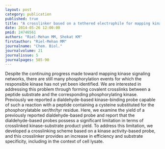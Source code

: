 ```yaml
---
layout: post
category: publication
published: true
title: "A crosslinker based on a tethered electrophile for mapping kinase-substrate networks."
date: 2014-05-26 12:00:00
pmid: 24746561
authors: "Riel-Mehan MM, Shokat KM"
firstauthor: "Riel-Mehan MM"
journalname: "Chem. Biol."
journalvolume: 21
journalissue: 5
journalpages: 585-90
---
```


Despite the continuing progress made toward mapping kinase signaling networks, there are still many phosphorylation events for which the responsible kinase has not yet been identified. We are interested in addressing this problem through forming covalent crosslinks between a peptide substrate and the corresponding phosphorylating kinase. Previously we reported a dialdehyde-based kinase-binding probe capable of such a reaction with a peptide containing a cysteine substituted for the phosphorylatable ser/thr/tyr residue. Here, we examine the yield of a previously reported dialdehyde-based probe and report that the dialdehyde-based probes possess a significant limitation in terms of crosslinked kinase-substrate product yield. To address this limitation, we developed a crosslinking scheme based on a kinase activity-based probe, and this crosslinker provides an increase in efficiency and substrate specificity, including in the context of cell lysate.

